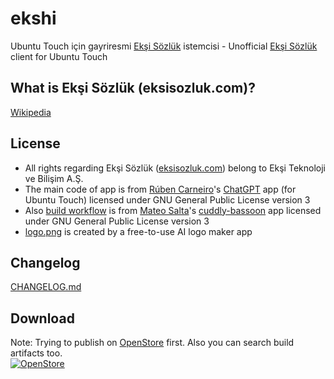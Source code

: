 # ekshi  
Ubuntu Touch için gayriresmi [Ekşi Sözlük](https://eksisozluk.com/)  istemcisi - Unofficial [Ekşi Sözlük](https://eksisozluk.com/) client for Ubuntu Touch

## What is Ekşi Sözlük (eksisozluk.com)?
[Wikipedia](https://en.wikipedia.org/wiki/Ek%C5%9Fi_S%C3%B6zl%C3%BCk)

## License
- All rights regarding Ekşi Sözlük ([eksisozluk.com](https://eksisozluk.com/)) belong to Ekşi Teknoloji ve Bilişim A.Ş.
- The main code of app is from [Rúben Carneiro](https://gitlab.com/rubencarneiro)'s [ChatGPT](https://gitlab.com/rubencarneiro/ChatGPT) app (for Ubuntu Touch) licensed under GNU General Public License version 3
- Also [build workflow](https://github.com/symbuzzer/ekshi/blob/master/.github/workflows/clickable.yml) is from [Mateo Salta](https://github.com/mateosalta)'s [cuddly-bassoon](https://github.com/mateosalta/cuddly-bassoon) app licensed under GNU General Public License version 3
- [logo.png](https://github.com/symbuzzer/ekshi/blob/master/assets/logo.png) is created by a free-to-use AI logo maker app

## Changelog
[CHANGELOG.md](https://github.com/symbuzzer/ekshi/blob/main/CHANGELOG.md)

## Download
Note: Trying to publish on [OpenStore](https://open-store.io) first. Also you can search build artifacts too.  
[![OpenStore](https://open-store.io/badges/en_US.png)](https://open-store.io/app/ekshi.symbuzzer)
